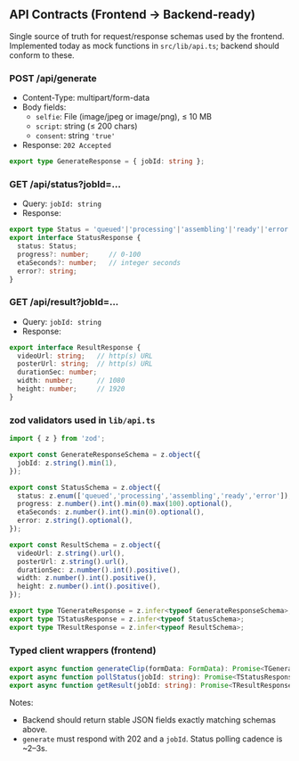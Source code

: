 ## API Contracts (Frontend → Backend-ready)

Single source of truth for request/response schemas used by the frontend. Implemented today as mock functions in `src/lib/api.ts`; backend should conform to these.

### POST /api/generate
- Content-Type: multipart/form-data
- Body fields:
  - `selfie`: File (image/jpeg or image/png), ≤ 10 MB
  - `script`: string (≤ 200 chars)
  - `consent`: string `'true'`
- Response: `202 Accepted`

```ts
export type GenerateResponse = { jobId: string };
```

### GET /api/status?jobId=...
- Query: `jobId: string`
- Response:

```ts
export type Status = 'queued'|'processing'|'assembling'|'ready'|'error';
export interface StatusResponse {
  status: Status;
  progress?: number;     // 0-100
  etaSeconds?: number;   // integer seconds
  error?: string;
}
```

### GET /api/result?jobId=...
- Query: `jobId: string`
- Response:

```ts
export interface ResultResponse {
  videoUrl: string;   // http(s) URL
  posterUrl: string;  // http(s) URL
  durationSec: number;
  width: number;      // 1080
  height: number;     // 1920
}
```

### zod validators used in `lib/api.ts`

```ts
import { z } from 'zod';

export const GenerateResponseSchema = z.object({
  jobId: z.string().min(1),
});

export const StatusSchema = z.object({
  status: z.enum(['queued','processing','assembling','ready','error']),
  progress: z.number().int().min(0).max(100).optional(),
  etaSeconds: z.number().int().min(0).optional(),
  error: z.string().optional(),
});

export const ResultSchema = z.object({
  videoUrl: z.string().url(),
  posterUrl: z.string().url(),
  durationSec: z.number().int().positive(),
  width: z.number().int().positive(),
  height: z.number().int().positive(),
});

export type TGenerateResponse = z.infer<typeof GenerateResponseSchema>;
export type TStatusResponse = z.infer<typeof StatusSchema>;
export type TResultResponse = z.infer<typeof ResultSchema>;
```

### Typed client wrappers (frontend)

```ts
export async function generateClip(formData: FormData): Promise<TGenerateResponse>;
export async function pollStatus(jobId: string): Promise<TStatusResponse>;
export async function getResult(jobId: string): Promise<TResultResponse>;
```

Notes:
- Backend should return stable JSON fields exactly matching schemas above.
- `generate` must respond with 202 and a `jobId`. Status polling cadence is ~2–3s.


